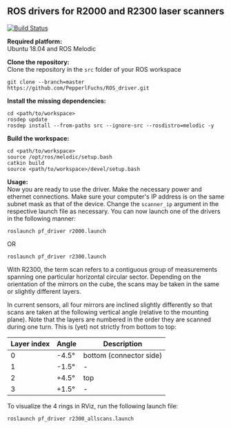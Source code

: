 ## ROS drivers for R2000 and R2300 laser scanners

[![Build Status](https://travis-ci.org/PepperlFuchs/ROS_driver.svg?branch=master)](https://travis-ci.org/PepperlFuchs/ROS_driver)

**Required platform:**  
Ubuntu 18.04 and ROS Melodic
  
**Clone the repository:**  
Clone the repository in the `src` folder of your ROS workspace
```
git clone --branch=master https://github.com/PepperlFuchs/ROS_driver.git
```
  
**Install the missing dependencies:**  
```
cd <path/to/workspace>
rosdep update
rosdep install --from-paths src --ignore-src --rosdistro=melodic -y
```
  
**Build the workspace:**  
```
cd <path/to/workspace>
source /opt/ros/melodic/setup.bash
catkin build
source <path/to/workspace>/devel/setup.bash
```
  
**Usage:**  
Now you are ready to use the driver. Make the necessary power and ethernet connections. Make sure your computer's IP address is on the same subnet mask as that of the device. Change the `scanner_ip` argument in the respective launch file as necessary. You can now launch one of the drivers in the following manner:  
```
roslaunch pf_driver r2000.launch
```
OR
```
roslaunch pf_driver r2300.launch
```
With R2300, the term scan refers to a contiguous group of measurements spanning one particular horizontal circular
sector. Depending on the orientation of the mirrors on the cube, the scans may be taken in the same or slightly different
layers.  
  
In current sensors, all four mirrors are inclined slightly differently so that scans are taken at the following vertical
angle (relative to the mounting plane). Note that the layers are numbered in the order they are scanned during one
turn. This is (yet) not strictly from bottom to top:

| **Layer index** | **Angle** | **Description** |
|-----------------|-----------|-----------------|
|0 |-4.5°|bottom (connector side)|
|1 |-1.5° | - |
|2 |+4.5° | top |
|3 |+1.5° | - |

To visualize the 4 rings in RViz, run the following launch file:
```
roslaunch pf_driver r2300_allscans.launch
```
